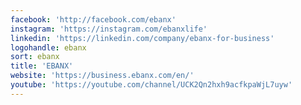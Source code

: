 ```yaml
---
facebook: 'http://facebook.com/ebanx'
instagram: 'https://instagram.com/ebanxlife'
linkedin: 'https://linkedin.com/company/ebanx-for-business'
logohandle: ebanx
sort: ebanx
title: 'EBANX'
website: 'https://business.ebanx.com/en/'
youtube: 'https://youtube.com/channel/UCK2Qn2hxh9acfkpaWjL7uyw'
---
```

